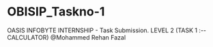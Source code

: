 # OBISIP_Taskno-1
OASIS INFOBYTE INTERNSHIP - Task Submission.
LEVEL  2 (TASK  1 :--  CALCULATOR)
@Mohammed Rehan Fazal

